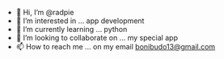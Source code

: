 - 👋 Hi, I’m @radpie
- 👀 I’m interested in ... app development 
- 🌱 I’m currently learning ... python
- 💞️ I’m looking to collaborate on ... my special app
- 📫 How to reach me ... on my email bonibudo13@gmail.com 

<!---
radpie/radpie is a ✨ special ✨ repository because its `README.md` (this file) appears on your GitHub profile.
You can click the Preview link to take a look at your changes.
--->
